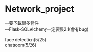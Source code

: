 # Network_project
--要下載很多套件<br>
--Flask-SQLAlchemy一定要裝2.1(會有bug)<br><br>
face detection(5/25)<br>
chatroom(5/26)<br>
